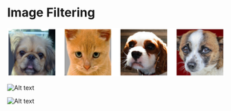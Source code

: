 # Image Filtering


![Alt text](https://github.com/wonhyung64/CVspecial/blob/main/image_filtering/src/ex/results/original.png "Original imgs")

![Alt text](.image_filtering/src/ex/results/original.png "Original imgs")


![Alt text](/CVspecial/image_filtering/src/ex/results/original.png "Original imgs")